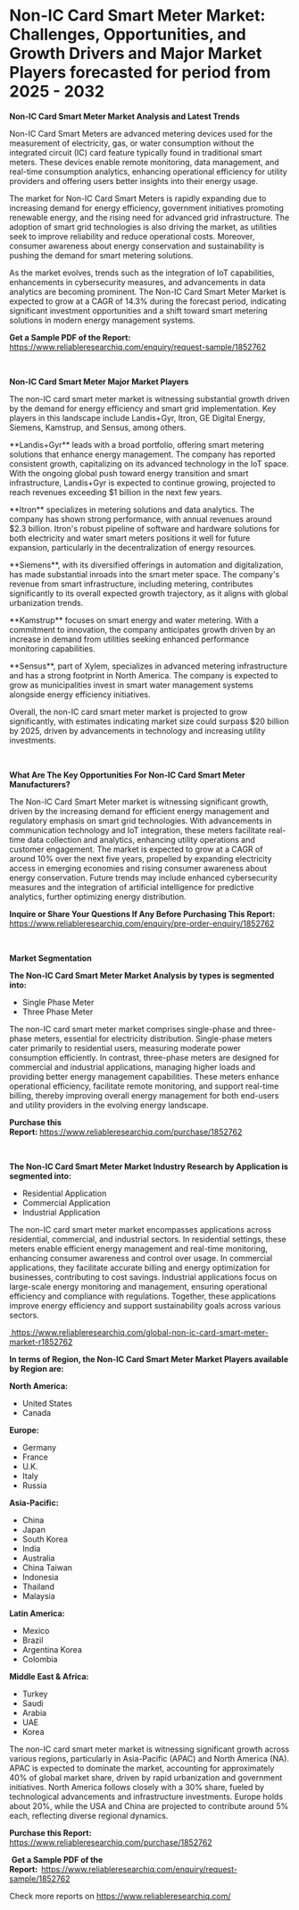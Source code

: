 <p><h1>Non-IC Card Smart Meter Market: Challenges, Opportunities, and Growth Drivers and Major Market Players forecasted for period from 2025 - 2032</h1></p><p><strong>Non-IC Card Smart Meter Market Analysis and Latest Trends</strong></p>
<p><p>Non-IC Card Smart Meters are advanced metering devices used for the measurement of electricity, gas, or water consumption without the integrated circuit (IC) card feature typically found in traditional smart meters. These devices enable remote monitoring, data management, and real-time consumption analytics, enhancing operational efficiency for utility providers and offering users better insights into their energy usage. </p><p>The market for Non-IC Card Smart Meters is rapidly expanding due to increasing demand for energy efficiency, government initiatives promoting renewable energy, and the rising need for advanced grid infrastructure. The adoption of smart grid technologies is also driving the market, as utilities seek to improve reliability and reduce operational costs. Moreover, consumer awareness about energy conservation and sustainability is pushing the demand for smart metering solutions.</p><p>As the market evolves, trends such as the integration of IoT capabilities, enhancements in cybersecurity measures, and advancements in data analytics are becoming prominent. The Non-IC Card Smart Meter Market is expected to grow at a CAGR of 14.3% during the forecast period, indicating significant investment opportunities and a shift toward smart metering solutions in modern energy management systems.</p></p>
<p><strong>Get a Sample PDF of the Report:&nbsp;</strong> <a href="https://www.reliableresearchiq.com/enquiry/request-sample/1852762?utm_campaign=2122&utm_medium=2&utm_source=Github&utm_content=ia&utm_term=13022025&utm_id=non-ic-card-smart-meter">https://www.reliableresearchiq.com/enquiry/request-sample/1852762</a></p>
<p>&nbsp;</p>
<p><strong>Non-IC Card Smart Meter Major Market Players</strong></p>
<p><p>The non-IC card smart meter market is witnessing substantial growth driven by the demand for energy efficiency and smart grid implementation. Key players in this landscape include Landis+Gyr, Itron, GE Digital Energy, Siemens, Kamstrup, and Sensus, among others.</p><p>**Landis+Gyr** leads with a broad portfolio, offering smart metering solutions that enhance energy management. The company has reported consistent growth, capitalizing on its advanced technology in the IoT space. With the ongoing global push toward energy transition and smart infrastructure, Landis+Gyr is expected to continue growing, projected to reach revenues exceeding $1 billion in the next few years.</p><p>**Itron** specializes in metering solutions and data analytics. The company has shown strong performance, with annual revenues around $2.3 billion. Itron's robust pipeline of software and hardware solutions for both electricity and water smart meters positions it well for future expansion, particularly in the decentralization of energy resources.</p><p>**Siemens**, with its diversified offerings in automation and digitalization, has made substantial inroads into the smart meter space. The company's revenue from smart infrastructure, including metering, contributes significantly to its overall expected growth trajectory, as it aligns with global urbanization trends.</p><p>**Kamstrup** focuses on smart energy and water metering. With a commitment to innovation, the company anticipates growth driven by an increase in demand from utilities seeking enhanced performance monitoring capabilities.</p><p>**Sensus**, part of Xylem, specializes in advanced metering infrastructure and has a strong footprint in North America. The company is expected to grow as municipalities invest in smart water management systems alongside energy efficiency initiatives.</p><p>Overall, the non-IC card smart meter market is projected to grow significantly, with estimates indicating market size could surpass $20 billion by 2025, driven by advancements in technology and increasing utility investments.</p></p>
<p>&nbsp;</p>
<p><strong>What Are The Key Opportunities For Non-IC Card Smart Meter Manufacturers?</strong></p>
<p><p>The Non-IC Card Smart Meter market is witnessing significant growth, driven by the increasing demand for efficient energy management and regulatory emphasis on smart grid technologies. With advancements in communication technology and IoT integration, these meters facilitate real-time data collection and analytics, enhancing utility operations and customer engagement. The market is expected to grow at a CAGR of around 10% over the next five years, propelled by expanding electricity access in emerging economies and rising consumer awareness about energy conservation. Future trends may include enhanced cybersecurity measures and the integration of artificial intelligence for predictive analytics, further optimizing energy distribution.</p></p>
<p><strong>Inquire or Share Your Questions If Any Before Purchasing This Report:</strong> <a href="https://www.reliableresearchiq.com/enquiry/pre-order-enquiry/1852762?utm_campaign=2122&utm_medium=2&utm_source=Github&utm_content=ia&utm_term=13022025&utm_id=non-ic-card-smart-meter">https://www.reliableresearchiq.com/enquiry/pre-order-enquiry/1852762</a></p>
<p>&nbsp;</p>
<p><strong>Market Segmentation</strong></p>
<p><strong>The Non-IC Card Smart Meter Market Analysis by types is segmented into:</strong></p>
<p><ul><li>Single Phase Meter</li><li>Three Phase Meter</li></ul></p>
<p><p>The non-IC card smart meter market comprises single-phase and three-phase meters, essential for electricity distribution. Single-phase meters cater primarily to residential users, measuring moderate power consumption efficiently. In contrast, three-phase meters are designed for commercial and industrial applications, managing higher loads and providing better energy management capabilities. These meters enhance operational efficiency, facilitate remote monitoring, and support real-time billing, thereby improving overall energy management for both end-users and utility providers in the evolving energy landscape.</p></p>
<p><strong>Purchase this Report:&nbsp;</strong><a href="https://www.reliableresearchiq.com/purchase/1852762?utm_campaign=2122&utm_medium=2&utm_source=Github&utm_content=ia&utm_term=13022025&utm_id=non-ic-card-smart-meter">https://www.reliableresearchiq.com/purchase/1852762</a></p>
<p>&nbsp;</p>
<p><strong>The Non-IC Card Smart Meter Market Industry Research by Application is segmented into:</strong></p>
<p><ul><li>Residential Application</li><li>Commercial Application</li><li>Industrial Application</li></ul></p>
<p><p>The non-IC card smart meter market encompasses applications across residential, commercial, and industrial sectors. In residential settings, these meters enable efficient energy management and real-time monitoring, enhancing consumer awareness and control over usage. In commercial applications, they facilitate accurate billing and energy optimization for businesses, contributing to cost savings. Industrial applications focus on large-scale energy monitoring and management, ensuring operational efficiency and compliance with regulations. Together, these applications improve energy efficiency and support sustainability goals across various sectors.</p></p>
<p><a href="https://www.reliableresearchiq.com/global-non-ic-card-smart-meter-market-r1852762?utm_campaign=2122&utm_medium=2&utm_source=Github&utm_content=ia&utm_term=13022025&utm_id=non-ic-card-smart-meter">&nbsp;https://www.reliableresearchiq.com/global-non-ic-card-smart-meter-market-r1852762</a></p>
<p><strong>In terms of Region, the Non-IC Card Smart Meter Market Players available by Region are:</strong></p>
<p>
    <p> <strong> North America: </strong>
        <ul>
            <li>United States</li>
            <li>Canada</li>
        </ul>
        </p> 
    <p> <strong> Europe: </strong>
        <ul>
            <li>Germany</li>
            <li>France</li>
            <li>U.K.</li>
            <li>Italy</li>
            <li>Russia</li>
        </ul>
        </p> 
    <p> <strong> Asia-Pacific: </strong>
        <ul>
            <li>China</li>
            <li>Japan</li>
            <li>South Korea</li>
            <li>India</li>
            <li>Australia</li>
            <li>China Taiwan</li>
            <li>Indonesia</li>
            <li>Thailand</li>
            <li>Malaysia</li>
        </ul>
        </p> 
    <p> <strong> Latin America: </strong>
        <ul>
            <li>Mexico</li>
            <li>Brazil</li>
            <li>Argentina Korea</li>
            <li>Colombia</li>
        </ul>
        </p> 
    <p> <strong> Middle East & Africa: </strong>
        <ul>
            <li>Turkey</li>
            <li>Saudi</li>
            <li>Arabia</li>
            <li>UAE</li>
            <li>Korea</li>
        </ul>
    </p>
    </p>
<p><p>The non-IC card smart meter market is witnessing significant growth across various regions, particularly in Asia-Pacific (APAC) and North America (NA). APAC is expected to dominate the market, accounting for approximately 40% of global market share, driven by rapid urbanization and government initiatives. North America follows closely with a 30% share, fueled by technological advancements and infrastructure investments. Europe holds about 20%, while the USA and China are projected to contribute around 5% each, reflecting diverse regional dynamics.</p></p>
<p><strong>Purchase this Report: </strong><a href="https://www.reliableresearchiq.com/purchase/1852762?utm_campaign=2122&utm_medium=2&utm_source=Github&utm_content=ia&utm_term=13022025&utm_id=non-ic-card-smart-meter">https://www.reliableresearchiq.com/purchase/1852762</a></p>
<p>&nbsp;<strong>Get a Sample PDF of the Report:&nbsp;&nbsp;</strong><a href="https://www.reliableresearchiq.com/enquiry/request-sample/1852762?utm_campaign=2122&utm_medium=2&utm_source=Github&utm_content=ia&utm_term=13022025&utm_id=non-ic-card-smart-meter">https://www.reliableresearchiq.com/enquiry/request-sample/1852762</a></p>
<p><strong></strong></p>
<p>Check more reports on <a href="https://www.reliableresearchiq.com/?utm_campaign=2122&utm_medium=2&utm_source=Github&utm_content=ia&utm_term=13022025&utm_id=non-ic-card-smart-meter">https://www.reliableresearchiq.com/</a></p>